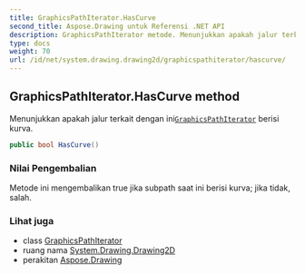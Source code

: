 ```yaml
---
title: GraphicsPathIterator.HasCurve
second_title: Aspose.Drawing untuk Referensi .NET API
description: GraphicsPathIterator metode. Menunjukkan apakah jalur terkait dengan iniGraphicsPathIterator berisi kurva.
type: docs
weight: 70
url: /id/net/system.drawing.drawing2d/graphicspathiterator/hascurve/
---
```

## GraphicsPathIterator.HasCurve method

Menunjukkan apakah jalur terkait dengan ini[`GraphicsPathIterator`](../) berisi kurva.

```csharp
public bool HasCurve()
```

### Nilai Pengembalian

Metode ini mengembalikan true jika subpath saat ini berisi kurva; jika tidak, salah.

### Lihat juga

* class [GraphicsPathIterator](../)
* ruang nama [System.Drawing.Drawing2D](../../graphicspathiterator/)
* perakitan [Aspose.Drawing](../../../)


